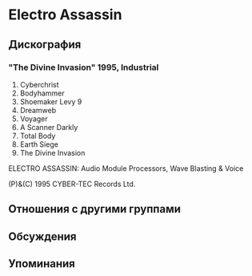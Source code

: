 # Electro Assassin



## Дискография

### "The Divine Invasion" 1995, Industrial

1. Cyberchrist
2. Bodyhammer
3. Shoemaker Levy 9
4. Dreamweb
5. Voyager
6. A Scanner Darkly
7. Total Body
8. Earth Siege
9. The Divine Invasion

ELECTRO ASSASSIN: Audio Module 
Processors, Wave Blasting & Voice

(P)&(C) 1995 CYBER-TEC Records Ltd.


## Отношения с другими группами


## Обсуждения


## Упоминания

